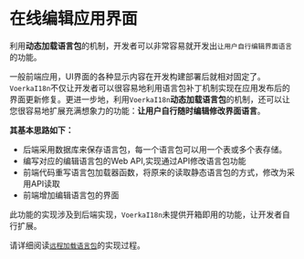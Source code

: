 # 在线编辑应用界面<!-- {docsify-ignore-all} -->

利用**动态加载语言包**的机制，开发者可以非常容易就开发出`让用户自行编辑界面语言`的功能。

一般前端应用，UI界面的各种显示内容在开发构建部署后就相对固定了。`VoerkaI18n`不仅让开发者可以很容易地利用语言包补丁机制实现在应用发布后的界面更新修复。更进一步地，利用`VoerkaI18n`**动态加载语言包**的机制，还可以让您很容易地扩展充满想象力的功能：**让用户自行随时编辑修改界面语言**。

**其基本思路如下：**
- 后端采用数据库来保存语言包，每一个语言包可以用一个表或多个表存储。
- 编写对应的编辑语言包的Web API,实现通过API修改语言包功能
- 前端代码重写语言包加载器函数，将原来的读取静态语言包的方式，修改为采用API读取
- 前端增加编辑语言包的界面

此功能的实现涉及到后端实现，`VoerkaI18n`未提供开箱即用的功能，让开发者自行扩展。

请详细阅读[`远程加载语言包`](./remote-load)的实现过程。


